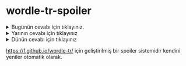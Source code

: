 # wordle-tr-spoiler

<details>
  <summary>Bugünün cevabı için tıklayınız.</summary>
  <br>
    <b> zaten </b>
</details>

<details>
  <summary>Yarının cevabı için tıklayınız</summary>
  <br>
   <b> tüvit </b>
</details>

<details>
  <summary>Dünün cevabı için tıklayınız </summary>
  <br>
  <b> temel </b>
</details>

https://f.github.io/wordle-tr/ için geliştirilmiş bir spoiler sistemidir kendini yeniler otomatik olarak.

